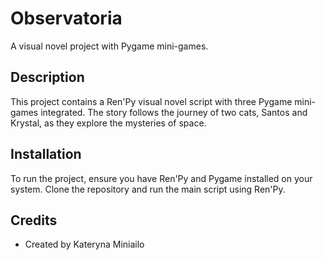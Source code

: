 # Observatoria

A visual novel project with Pygame mini-games.

## Description

This project contains a Ren'Py visual novel script with three Pygame mini-games integrated. The story follows the journey of two cats, Santos and Krystal, as they explore the mysteries of space.

## Installation

To run the project, ensure you have Ren'Py and Pygame installed on your system. Clone the repository and run the main script using Ren'Py.

## Credits

- Created by Kateryna Miniailo
